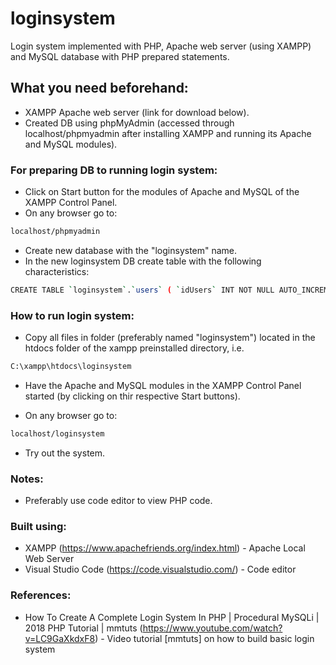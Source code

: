 ﻿# loginsystem
Login system implemented with PHP, Apache web server (using XAMPP) and MySQL database with PHP prepared statements. 

## What you need beforehand:
* XAMPP Apache web server (link for download below).
* Created DB using phpMyAdmin (accessed through localhost/phpmyadmin after installing XAMPP and running its Apache and MySQL modules).

### For preparing DB to running login system:
* Click on Start button for the modules of Apache and MySQL of the XAMPP Control Panel.
* On any browser go to:
```bash
localhost/phpmyadmin
```

* Create new database with the "loginsystem" name.
* In the new loginsystem DB create table with the following characteristics:
```bash
CREATE TABLE `loginsystem`.`users` ( `idUsers` INT NOT NULL AUTO_INCREMENT , `uidUsers` VARCHAR NOT NULL , `emailUsers` VARCHAR NOT NULL , `pwdUsers` VARCHAR NOT NULL , PRIMARY KEY (`idUsers`)) ENGINE = InnoDB;
```

### How to run login system:
* Copy all files in folder (preferably named "loginsystem") located in the htdocs folder of the xampp preinstalled directory, 
i.e.
```bash
C:\xampp\htdocs\loginsystem
```

* Have the Apache and MySQL modules in the XAMPP Control Panel started (by clicking on thir respective Start buttons).

* On any browser go to:
```bash
localhost/loginsystem
```

* Try out the system.

### Notes:
* Preferably use code editor to view PHP code.

### Built using:
* XAMPP (https://www.apachefriends.org/index.html) - Apache Local Web Server
* Visual Studio Code (https://code.visualstudio.com/) - Code editor

### References:
* How To Create A Complete Login System In PHP | Procedural MySQLi | 2018 PHP Tutorial | mmtuts (https://www.youtube.com/watch?v=LC9GaXkdxF8) - Video tutorial [mmtuts] on how to build basic login system 

